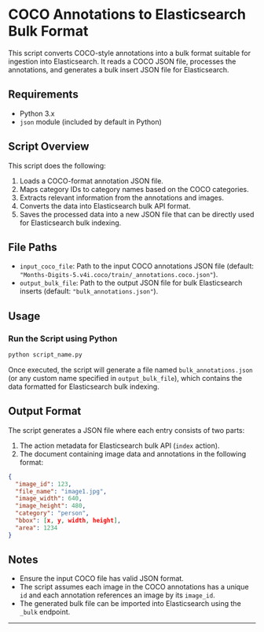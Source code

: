 

# COCO Annotations to Elasticsearch Bulk Format

This script converts COCO-style annotations into a bulk format suitable for ingestion into Elasticsearch. It reads a COCO JSON file, processes the annotations, and generates a bulk insert JSON file for Elasticsearch.

## Requirements

- Python 3.x
- `json` module (included by default in Python)

## Script Overview

This script does the following:

1. Loads a COCO-format annotation JSON file.
2. Maps category IDs to category names based on the COCO categories.
3. Extracts relevant information from the annotations and images.
4. Converts the data into Elasticsearch bulk API format.
5. Saves the processed data into a new JSON file that can be directly used for Elasticsearch bulk indexing.

## File Paths

- `input_coco_file`: Path to the input COCO annotations JSON file (default: `"Months-Digits-5.v4i.coco/train/_annotations.coco.json"`).
- `output_bulk_file`: Path to the output JSON file for bulk Elasticsearch inserts (default: `"bulk_annotations.json"`).

## Usage


### Run the Script using Python

```bash
python script_name.py
```

Once executed, the script will generate a file named `bulk_annotations.json` (or any custom name specified in `output_bulk_file`), which contains the data formatted for Elasticsearch bulk indexing.

## Output Format

The script generates a JSON file where each entry consists of two parts:
1. The action metadata for Elasticsearch bulk API (`index` action).
2. The document containing image data and annotations in the following format:

```json
{
  "image_id": 123,
  "file_name": "image1.jpg",
  "image_width": 640,
  "image_height": 480,
  "category": "person",
  "bbox": [x, y, width, height],
  "area": 1234
}
```

## Notes

- Ensure the input COCO file has valid JSON format.
- The script assumes each image in the COCO annotations has a unique `id` and each annotation references an image by its `image_id`.
- The generated bulk file can be imported into Elasticsearch using the `_bulk` endpoint.

---
